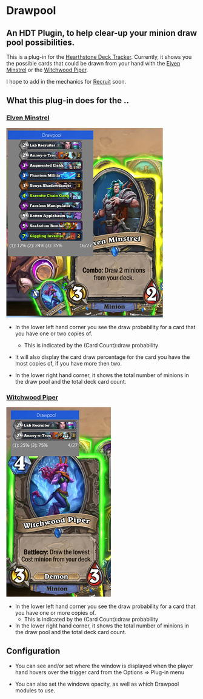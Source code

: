 # Drawpool

## An HDT Plugin, to help clear-up your minion draw pool possibilities.

This is a plug-in for the [Hearthstone Deck Tracker](https://github.com/HearthSim/Hearthstone-Deck-Tracker).
Currently, it shows you the possible cards that could be drawn from your hand with the [Elven Minstrel](https://hearthstone.gamepedia.com/Elven_Minstrel) or the [Witchwood Piper](https://hearthstone.gamepedia.com/Witchwood_Piper).

I hope to add in the mechanics for [Recruit](https://hearthstone.gamepedia.com/Recruit) soon.

## What this plug-in does for the ..

### [Elven Minstrel](https://hearthstone.gamepedia.com/Elven_Minstrel)

![Display Example](https://raw.githubusercontent.com/VeXHarbinger/DrawPool/master/images/MinstrelDisplaySample.png)

* In the lower left hand corner you see the draw probability for a card that you have one or two copies of.
  
  * This is indicated by the (Card Count):draw probability

* It will also display the card draw percentage for the card you have the most copies of, if you have more then two.

* In the lower right hand corner, it shows the total number of minions in the draw pool and the total deck card count.

### [Witchwood Piper](https://hearthstone.gamepedia.com/Witchwood_Piper)

![Display Example](https://raw.githubusercontent.com/VeXHarbinger/DrawPool/master/images/PiperDisplaySample.png)

* In the lower left hand corner you see the draw probability for a card that you have one or more copies of.
  * This is indicated by the (Card Count):draw probability 
* In the lower right hand corner, it shows the total number of minions in the draw pool and the total deck card count.


## Configuration

* You can see and/or set where the window is displayed when the player hand hovers over the trigger card from the Options => Plug-in menu

* You can also set the windows opacity, as well as which Drawpool modules to use.
